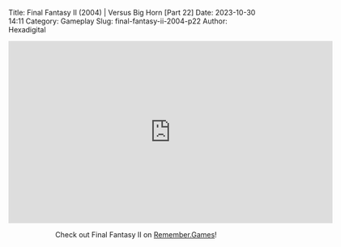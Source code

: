 Title: Final Fantasy II (2004) | Versus Big Horn [Part 22]
Date: 2023-10-30 14:11
Category: Gameplay
Slug: final-fantasy-ii-2004-p22
Author: Hexadigital

<center><iframe src="https://www.youtube.com/embed/xv8d5B6zark?feature=oembed" allow="accelerometer; autoplay; encrypted-media; gyroscope; picture-in-picture" width="640" height="360" frameborder="0"></iframe>

Check out Final Fantasy II on [Remember.Games](https://remember.games/game/6866/final-fantasy-i-ii-dawn-of-souls/)!</center>